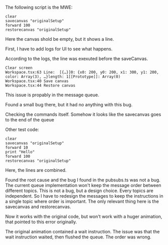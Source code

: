The following script is the MWE:

```
clear
savecanvas "originalSetup"
forward 100
restorecanvas "originalSetup"
```

Here the canvas shold be empty, but it shows a line.

First, I have to add logs for UI to see what happens.

According to the logs, the line was exexuted before the saveCanvas.

```
Clear screen
Workspace.tsx:63 Line:  [{…}]0: {x0: 200, y0: 200, x1: 300, y1: 200, color: Array(3), …}length: 1[[Prototype]]: Array(0)
Workspace.tsx:40 Save canvas
Workspace.tsx:44 Restore canvas
```

This issue is propably in the message queue.

Found a small bug there, but it had no anything with this bug.

Checking the commands itself. Somehow it looks like the savecanvas goes to the end of the queue

Other test code: 

```
clear
savecanvas "originalSetup"
forward 10
print "Hello"
forward 100
restorecanvas "originalSetup"
```

Here, the lines are combined.

Found the root cause and the bug I found in the pubsubs.ts was not a bug.
The current queue implementation won't keep the message order between different topics.
This is not a bug, but a design choice. Every topics are independent.
So I have to redesign the messages to keep the instructions in a single topic where order is important.
The only relevant thing here is the savecanvas and restorecanvas.

Now it works with the original code, but won't work with a huger animation, that pointed to this error originally.

The original animation contained a wait instruction.
The issue was that the wait instruction waited, then flushed the queue. The order was wrong.

